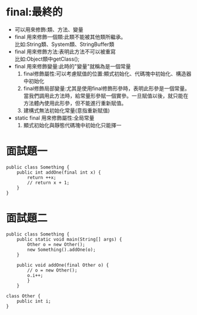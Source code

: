 # final:最終的
   * 可以用來修飾:類、方法、變量
   * final 用來修飾一個類:此類不能被其他類所繼承。  
	比如:String類、System類、StringBuffer類
   * final 用來修飾方法:表明此方法不可以被重寫  
	比如:Object類中getClass();
   * final 用來修飾變量:此時的"變量"就稱為是一個常量
     1. final修飾屬性:可以考慮賦值的位置:顯式初始化、代碼塊中初始化、構造器中初始化
     2. final修飾局部變量:尤其是使用final修飾形參時，表明此形參是一個常量。當我們調用此方法時，給常量形參賦一個實參。一旦賦值以後，就只能在方法體內使用此形參，但不能進行重新賦值。
	 3. 建構式無法初始化常量(意指重新賦值)	 
   * static final 用來修飾屬性:全局常量
	 1. 顯式初始化與靜態代碼塊中初始化只能擇一

# 面試題一
```
public class Something {
	public int addOne(final int x) {
		return ++x;
		// return x + 1;
	}
}

```

# 面試題二
```
public class Something {
	public static void main(String[] args) {
		Other o = new Other();
		new Something().addOne(o);
	}
	
	public void addOne(final Other o) {
		// o = new Other();
		o.i++;
		}
	}
	
class Other {
	public int i;
}
```